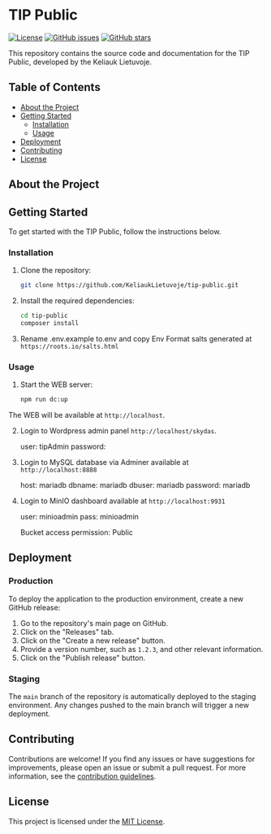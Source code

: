 # TIP Public

[![License](https://img.shields.io/github/license/KeliaukLietuvoje/tip-public)](https://github.com/KeliaukLietuvoje/tip-public/blob/main/LICENSE)
[![GitHub issues](https://img.shields.io/github/issues/KeliaukLietuvoje/tip-public)](https://github.com/KeliaukLietuvoje/tip-public/issues)
[![GitHub stars](https://img.shields.io/github/stars/KeliaukLietuvoje/tip-public)](https://github.com/KeliaukLietuvoje/tip-public/stargazers)

This repository contains the source code and documentation for the TIP Public, developed by the Keliauk Lietuvoje.

## Table of Contents

- [About the Project](#about-the-project)
- [Getting Started](#getting-started)
    - [Installation](#installation)
    - [Usage](#usage)
- [Deployment](#deployment)
- [Contributing](#contributing)
- [License](#license)

## About the Project

## Getting Started

To get started with the TIP Public, follow the instructions below.

### Installation

1. Clone the repository:

   ```bash
   git clone https://github.com/KeliaukLietuvoje/tip-public.git
   ```

2. Install the required dependencies:

   ```bash
   cd tip-public
   composer install
   ```
3. Rename .env.example to.env and copy Env Format salts generated at `https://roots.io/salts.html`

### Usage

1. Start the WEB server:

   ```bash
   npm run dc:up
   ```

The WEB will be available at `http://localhost`.

2. Login to Wordpress admin panel `http://localhost/skydas`.

    user: tipAdmin
    password: 

3. Login to MySQL database via Adminer available at `http://localhost:8888`

    host: mariadb
    dbname: mariadb
    dbuser: mariadb
    password: mariadb

4. Login to MinIO dashboard available at `http://localhost:9931`

    user: minioadmin
    pass: minioadmin

    Bucket access permission: Public

## Deployment

### Production

To deploy the application to the production environment, create a new GitHub release:

1. Go to the repository's main page on GitHub.
2. Click on the "Releases" tab.
3. Click on the "Create a new release" button.
4. Provide a version number, such as `1.2.3`, and other relevant information.
5. Click on the "Publish release" button.

### Staging

The `main` branch of the repository is automatically deployed to the staging environment. Any changes pushed to the main
branch will trigger a new deployment.

## Contributing

Contributions are welcome! If you find any issues or have suggestions for improvements, please open an issue or submit a
pull request. For more information, see the [contribution guidelines](./CONTRIBUTING.md).

## License

This project is licensed under the [MIT License](./LICENSE).